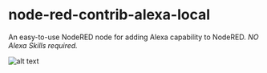 # node-red-contrib-alexa-local
An easy-to-use NodeRED node for adding Alexa capability to NodeRED. *NO Alexa Skills required.*


![alt text](https://raw.githubusercontent.com/originallyus/node-red-contrib-alexa-local/master/screenshot.png "Screenshot")

